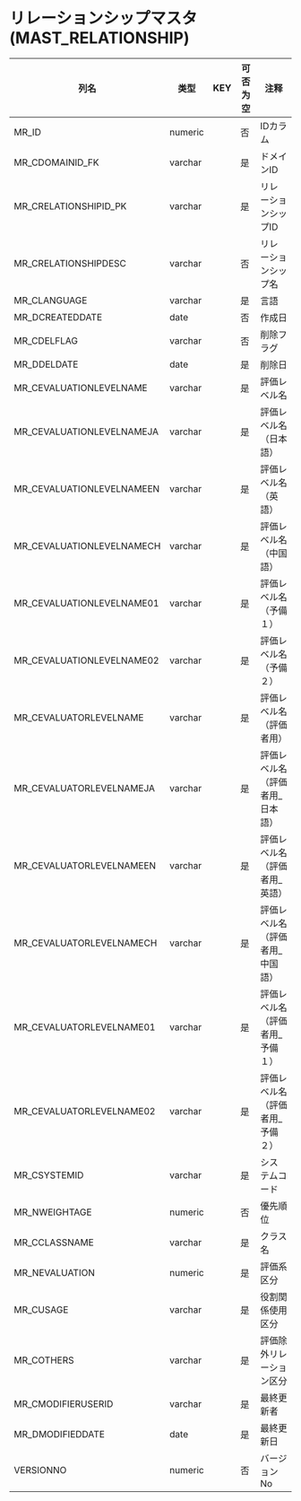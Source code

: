 # リレーションシップマスタ(MAST_RELATIONSHIP)
| 列名   | 类型   | KEY  | 可否为空 | 注释   |
| ---- | ---- | ---- | ---- | ---- |
|MR_ID|numeric||否|IDカラム|
|MR_CDOMAINID_FK|varchar||是|ドメインID|
|MR_CRELATIONSHIPID_PK|varchar||是|リレーションシップID|
|MR_CRELATIONSHIPDESC|varchar||否|リレーションシップ名|
|MR_CLANGUAGE|varchar||是|言語|
|MR_DCREATEDDATE|date||否|作成日|
|MR_CDELFLAG|varchar||否|削除フラグ|
|MR_DDELDATE|date||是|削除日|
|MR_CEVALUATIONLEVELNAME|varchar||是|評価レベル名|
|MR_CEVALUATIONLEVELNAMEJA|varchar||是|評価レベル名（日本語）|
|MR_CEVALUATIONLEVELNAMEEN|varchar||是|評価レベル名（英語）|
|MR_CEVALUATIONLEVELNAMECH|varchar||是|評価レベル名（中国語）|
|MR_CEVALUATIONLEVELNAME01|varchar||是|評価レベル名（予備１）|
|MR_CEVALUATIONLEVELNAME02|varchar||是|評価レベル名（予備２）|
|MR_CEVALUATORLEVELNAME|varchar||是|評価レベル名（評価者用）|
|MR_CEVALUATORLEVELNAMEJA|varchar||是|評価レベル名（評価者用_日本語）|
|MR_CEVALUATORLEVELNAMEEN|varchar||是|評価レベル名（評価者用_英語）|
|MR_CEVALUATORLEVELNAMECH|varchar||是|評価レベル名（評価者用_中国語）|
|MR_CEVALUATORLEVELNAME01|varchar||是|評価レベル名（評価者用_予備１）|
|MR_CEVALUATORLEVELNAME02|varchar||是|評価レベル名（評価者用_予備２）|
|MR_CSYSTEMID|varchar||是|システムコード|
|MR_NWEIGHTAGE|numeric||否|優先順位|
|MR_CCLASSNAME|varchar||是|クラス名|
|MR_NEVALUATION|numeric||是|評価系区分|
|MR_CUSAGE|varchar||是|役割関係使用区分|
|MR_COTHERS|varchar||是|評価除外リレーション区分|
|MR_CMODIFIERUSERID|varchar||是|最終更新者|
|MR_DMODIFIEDDATE|date||是|最終更新日|
|VERSIONNO|numeric||否|バージョンNo|
